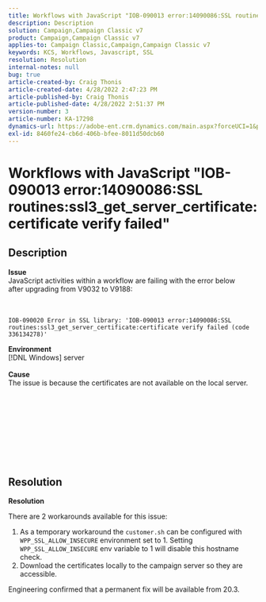 ```yaml
---
title: Workflows with JavaScript "IOB-090013 error:14090086:SSL routines:ssl3_get_server_certificate:certificate verify failed"
description: Description
solution: Campaign,Campaign Classic v7
product: Campaign,Campaign Classic v7
applies-to: Campaign Classic,Campaign,Campaign Classic v7
keywords: KCS, Workflows, Javascript, SSL
resolution: Resolution
internal-notes: null
bug: true
article-created-by: Craig Thonis
article-created-date: 4/28/2022 2:47:23 PM
article-published-by: Craig Thonis
article-published-date: 4/28/2022 2:51:37 PM
version-number: 3
article-number: KA-17298
dynamics-url: https://adobe-ent.crm.dynamics.com/main.aspx?forceUCI=1&pagetype=entityrecord&etn=knowledgearticle&id=d9951f1b-02c7-ec11-a7b6-0022480a10ee
exl-id: 8460fe24-cb6d-406b-bfee-8011d50dcb60
---
```

# Workflows with JavaScript "IOB-090013 error:14090086:SSL routines:ssl3_get_server_certificate:certificate verify failed"

## Description

<b>Issue</b>
<br>JavaScript activities within a workflow are failing with the error below after upgrading from V9032 to V9188: <br><br><br>

```
IOB-090020 Error in SSL library: 'IOB-090013 error:14090086:SSL routines:ssl3_get_server_certificate:certificate verify failed (code 336134278)'
```


<b>Environment</b>
<br>[!DNL Windows] server<br><br>
<b>Cause</b>
<br>The issue is because the certificates are not available on the local server.<br><br> <br>

<br><br><br> <br><br> 

## Resolution


<b>Resolution</b>

There are 2 workarounds available for this issue:
1. As a temporary workaround the `customer.sh` can be configured with `WPP_SSL_ALLOW_INSECURE` environment set to 1. Setting `WPP_SSL_ALLOW_INSECURE` env variable to 1 will disable this hostname check. 
2. Download the certificates locally to the campaign server so they are accessible.

Engineering confirmed that a permanent fix will be available from 20.3.
